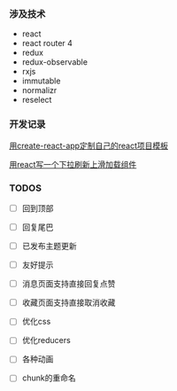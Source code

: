 ### 涉及技术
* react
* react router 4
* redux
* redux-observable
* rxjs
* immutable
* normalizr
* reselect

### 开发记录
[用create-react-app定制自己的react项目模板](https://github.com/JoV5/blog/blob/master/前端/React/用create-react-app定制自己的react项目模板.md)

[用react写一个下拉刷新上滑加载组件](https://github.com/JoV5/blog/blob/master/%E5%89%8D%E7%AB%AF/React/%E7%94%A8react%E5%86%99%E4%B8%80%E4%B8%AA%E4%B8%8B%E6%8B%89%E5%88%B7%E6%96%B0%E4%B8%8A%E6%BB%91%E5%8A%A0%E8%BD%BD%E7%BB%84%E4%BB%B6.md)

### TODOS
- [ ] 回到顶部  
- [ ] 回复尾巴  
- [ ] 已发布主题更新  
- [ ] 友好提示  
- [ ] 消息页面支持直接回复点赞  
- [ ] 收藏页面支持直接取消收藏  
- [ ] 优化css  
- [ ] 优化reducers  
- [ ] 各种动画  
- [ ] chunk的重命名  


